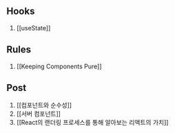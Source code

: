 ## Hooks
1. [[useState]]


## Rules
1. [[Keeping Components Pure]]


## Post
1. [[컴포넌트와 순수성]]
2. [[서버 컴포넌트]]
3. [[React의 랜더링 프로세스를 통해 알아보는 리액트의 가치]]
